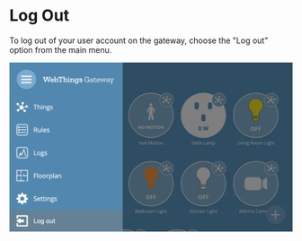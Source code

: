 # Log Out

To log out of your user account on the gateway, choose the "Log out" option from the main menu.

![Screenshot of the main menu with the log out option selected](images/log_out.png)